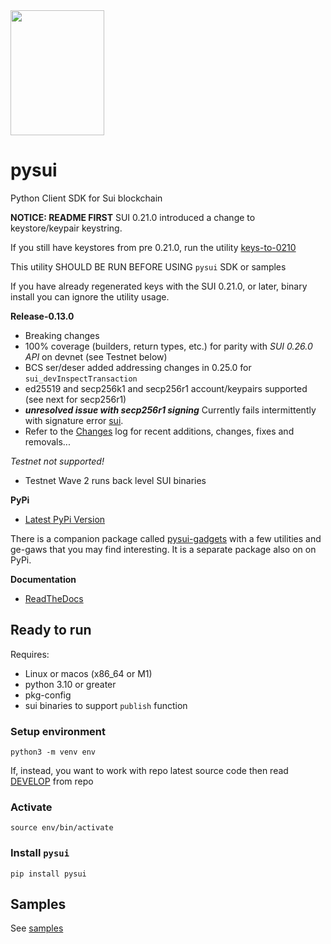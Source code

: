 <img src="https://raw.githubusercontent.com/FrankC01/pysui/main/images//pysui_logo_color.png" width="150" height="200"/>

# pysui

Python Client SDK for Sui blockchain

**NOTICE: README FIRST**
SUI 0.21.0 introduced a change to keystore/keypair keystring.

If you still have keystores from pre 0.21.0, run the utility [keys-to-0210](https://github.com/FrankC01/pysui/blob/main/samples/README.md)

This utility SHOULD BE RUN BEFORE USING `pysui` SDK or samples

If you have already regenerated keys with the SUI 0.21.0, or later, binary install you can ignore the utility usage.

**Release-0.13.0**

- Breaking changes
- 100% coverage (builders, return types, etc.) for parity with _SUI 0.26.0 API_ on devnet (see Testnet below)
- BCS ser/deser added addressing changes in 0.25.0 for `sui_devInspectTransaction`
- ed25519 and secp256k1 and secp256r1 account/keypairs supported (see next for secp256r1)
- _**unresolved issue with secp256r1 signing**_ Currently fails intermittently with signature error [sui](https://github.com/MystenLabs/sui/pull/7423).
- Refer to the [Changes](https://github.com/FrankC01/pysui/blob/main/CHANGELOG.md) log for recent additions, changes, fixes and removals...

_Testnet not supported!_

- Testnet Wave 2 runs back level SUI binaries

**PyPi**

- [Latest PyPi Version](https://pypi.org/project/pysui/)

There is a companion package called [pysui-gadgets](https://github.com/FrankC01/pysui_gadgets) with a few utilities and ge-gaws that
you may find interesting. It is a separate package also on on PyPi.

**Documentation**

- [ReadTheDocs](https://pysui.readthedocs.io/en/latest/index.html)

## Ready to run

Requires:

- Linux or macos (x86_64 or M1)
- python 3.10 or greater
- pkg-config
- sui binaries to support `publish` function

### Setup environment

`python3 -m venv env`

If, instead, you want to work with repo latest source code then read [DEVELOP](https://github.com/FrankC01/pysui/blob/main/DEVELOP.md) from repo

### Activate

`source env/bin/activate`

### Install `pysui`

`pip install pysui`

## Samples

See [samples](https://github.com/FrankC01/pysui/blob/main/samples/README.md)
